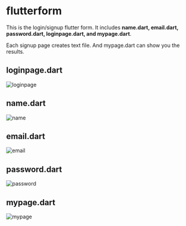 # flutterform

This is the login/signup flutter form.
It includes __name.dart, email.dart, password.dart, loginpage.dart, and mypage.dart__.

Each signup page creates text file. And mypage.dart can show you the results.

## loginpage.dart

![loginpage](https://user-images.githubusercontent.com/59153968/102601506-9908f180-4163-11eb-8f45-d156dce3c379.PNG)

## name.dart

![name](https://user-images.githubusercontent.com/59153968/102601496-960e0100-4163-11eb-9636-0826960c1dc1.PNG)

## email.dart

![email](https://user-images.githubusercontent.com/59153968/102601504-98705b00-4163-11eb-9200-38d21d93563a.PNG)

## password.dart

![password](https://user-images.githubusercontent.com/59153968/102601501-97d7c480-4163-11eb-816d-b77d9e276914.PNG)

## mypage.dart

![mypage](https://user-images.githubusercontent.com/59153968/102601509-99a18800-4163-11eb-9bdc-eff232035f6d.PNG)
